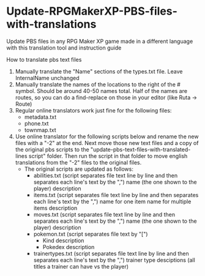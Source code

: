 # Update-RPGMakerXP-PBS-files-with-translations
Update PBS files in any RPG Maker XP game made in a different language with this translation tool and instruction guide

How to translate pbs text files

1. Manually translate the "Name" sections of the types.txt file. Leave InternalName unchanged
2. Manually translate the names of the locations  to the right of the # symbol. Should be around 40-50 names total.
        Half of the names are routes, so you can do a find-replace on those in your editor (like Ruta -> Route)  
3. Regular online translators work just fine for the following files:
    * metadata.txt
    * phone.txt
    * townmap.txt  
4. Use online translator for the following scripts below and rename the new files with a "-2" at the end. Next move those new text files and a copy of the original pbs scripts to the "update-pbs-text-files-with-translated-lines script" folder. Then run the script in that folder to move english translations from the "-2" files to the original files. 
    * The original scripts are updated as follows:
      * abilities.txt (script separates file text line by line and then separates each line's text by the ",")
            name (the one shown to the player)
            description
      * items.txt (script separates file text line by line and then separates each line's text by the ",")
            name for one item
            name for multiple items
            description
      * moves.txt (script separates file text line by line and then separates each line's text by the ",")
            name (the one shown to the player)
            description
      * pokemon.txt (script separates file text by "[")
        * Kind description
        * Pokedex description
      * trainertypes.txt (script separates file text line by line and then separates each line's text by the ",")
            trainer type desciptions (all titles a trainer can have vs the player)
        
        
